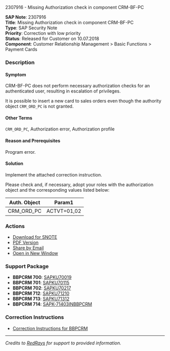 2307916 - Missing Authorization check in component CRM-BF-PC

**SAP Note**: 2307916  
**Title**: Missing Authorization check in component CRM-BF-PC  
**Type**: SAP Security Note  
**Priority**: Correction with low priority  
**Status**: Released for Customer on 10.07.2018  
**Component**: Customer Relationship Management > Basic Functions > Payment Cards  

### Description

#### Symptom
CRM-BF-PC does not perform necessary authorization checks for an authenticated user, resulting in escalation of privileges.

It is possible to insert a new card to sales orders even though the authority object `CRM_ORD_PC` is not granted.

#### Other Terms
`CRM_ORD_PC`, Authorization error, Authorization profile

#### Reason and Prerequisites
Program error.

#### Solution
Implement the attached correction instruction.

Please check and, if necessary, adopt your roles with the authorization object and the corresponding values listed below:

| Auth. Object | Param1    |
|--------------|-----------|
| CRM_ORD_PC   | ACTVT=01,02 |

### Actions
- [Download for SNOTE](https://notesdownloads.sap.com/note/0040000001336472018)
- [PDF Version](https://userapps.support.sap.com/sap/support/sfm/notes/print/0002307916?language=en-US&token=9391F36DC1B563487D676558AABD8FFA)
- [Share by Email](https://me.sap.com/share) <!-- Example link; replace with actual if available -->
- [Open in New Window](https://me.sap.com/new-window) <!-- Example link; replace with actual if available -->

### Support Package
- **BBPCRM 700**: [SAPKU70019](https://me.sap.com/supportpackage/SAPKU70019)
- **BBPCRM 701**: [SAPKU70115](https://me.sap.com/supportpackage/SAPKU70115)
- **BBPCRM 702**: [SAPKU70217](https://me.sap.com/supportpackage/SAPKU70217)
- **BBPCRM 712**: [SAPKU71210](https://me.sap.com/supportpackage/SAPKU71210)
- **BBPCRM 713**: [SAPKU71312](https://me.sap.com/supportpackage/SAPKU71312)
- **BBPCRM 714**: [SAPK-71403INBBPCRM](https://me.sap.com/supportpackage/SAPK-71403INBBPCRM)

### Correction Instructions
- [Correction Instructions for BBPCRM](https://me.sap.com/corrins/0002307916/63)

---

*Credits to [RedRays](https://redrays.io) for support to provided information.*